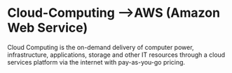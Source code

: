 # Cloud-Computing -->AWS (Amazon Web Service)
Cloud Computing is the on-demand delivery of computer power, infrastructure, applications, storage and other IT
resources through a cloud services platform via the internet with pay-as-you-go pricing.
